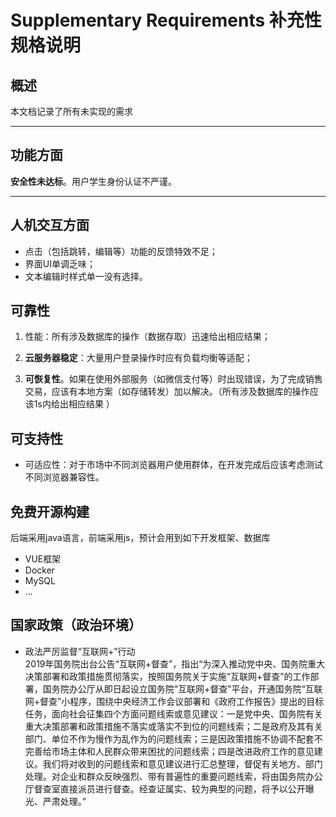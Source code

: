 # Supplementary Requirements 补充性规格说明

## 概述

本文档记录了所有未实现的需求

---

## 功能方面

**安全性未达标**。用户学生身份认证不严谨。

---

## 人机交互方面

   + 点击（包括跳转，编辑等）功能的反馈特效不足；
   + 界面UI单调乏味；
   + 文本编辑时样式单一没有选择。


## 可靠性
1. 性能：所有涉及数据库的操作（数据存取）迅速给出相应结果； 

2. **云服务器稳定**：大量用户登录操作时应有负载均衡等适配；
3. **可恢复性**。如果在使用外部服务（如微信支付等）时出现错误，为了完成销售交易，应该有本地方案（如存储转发）加以解决。（所有涉及数据库的操作应该1s内给出相应结果 ）

## 可支持性

- 可适应性：对于市场中不同浏览器用户使用群体，在开发完成后应该考虑测试不同浏览器兼容性。

## 免费开源构建

后端采用java语言，前端采用js，预计会用到如下开发框架、数据库

- VUE框架
- Docker
- MySQL
- ...

## 国家政策（政治环境）
- 政法严厉监督“互联网+”行动   
    2019年国务院出台公告“互联网+督查”，指出“为深入推动党中央、国务院重大决策部署和政策措施贯彻落实，按照国务院关于实施“互联网+督查”的工作部署，国务院办公厅从即日起设立国务院“互联网+督查”平台，开通国务院“互联网+督查”小程序，围绕中央经济工作会议部署和《政府工作报告》提出的目标任务，面向社会征集四个方面问题线索或意见建议：一是党中央、国务院有关重大决策部署和政策措施不落实或落实不到位的问题线索；二是政府及其有关部门、单位不作为慢作为乱作为的问题线索；三是因政策措施不协调不配套不完善给市场主体和人民群众带来困扰的问题线索；四是改进政府工作的意见建议。我们将对收到的问题线索和意见建议进行汇总整理，督促有关地方、部门处理。对企业和群众反映强烈、带有普遍性的重要问题线索，将由国务院办公厅督查室直接派员进行督查。经查证属实、较为典型的问题，将予以公开曝光、严肃处理。”


